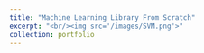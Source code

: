 ```yaml
---
title: "Machine Learning Library From Scratch"
excerpt: "<br/><img src='/images/SVM.png'>"
collection: portfolio
---
```

